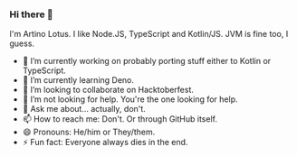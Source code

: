 ### Hi there 👋

I'm Artino Lotus. I like Node.JS, TypeScript and Kotlin/JS. JVM is fine too, I guess.

- 🔭 I’m currently working on probably porting stuff either to Kotlin or TypeScript.
- 🌱 I’m currently learning Deno.
- 👯 I’m looking to collaborate on Hacktoberfest.
- 🤔 I’m not looking for help. You're the one looking for help.
- 💬 Ask me about... actually, don't. 
- 📫 How to reach me: Don't. Or through GitHub itself.
- 😄 Pronouns: He/him or They/them.
- ⚡ Fun fact: Everyone always dies in the end.
